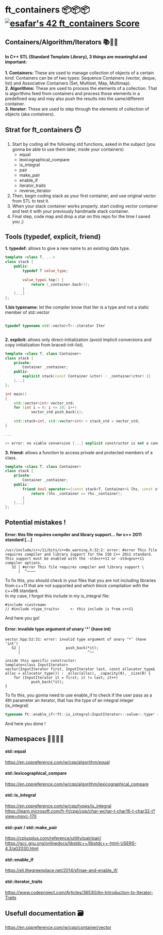 # ft_containers 📦📦📦 [![esafar's 42 ft_containers Score](https://badge42.vercel.app/api/v2/cl6l739qg00490gialxmtgsrk/project/2852806)](https://github.com/JaeSeoKim/badge42)
  
## Containers/Algorithm/Iterators 📚🔢📐  
#### In C++ STL (Standard Template Library), 3 things are meaningful and important:  
  
**1. Containers:** These are used to manage collection of objects of a certain kind. Containers can be of two types: Sequence Containers (vector, deque, list) and Associative Containers (Set, Multiset, Map, Multimap).  
**2. Algorithms:** These are used to process the elements of a collection. That is algorithms feed from containers and process those elements in a predefined way and may also push the results into the same/different container.  
**3. Iterator:** These are used to step through the elements of collection of objects (aka containers).  
  
## Strat for ft_containers ⏱️  
  
1. Start by coding all the following std functions, asked in the subject (you gonna be able to use them later, inside your containers)
	- equal
	- lexicographical_compare
	- is_integral
	- pair
	- make_pair
	- enable_if
	- iterator_traits
	- reverse_iterator
2. Then, begin coding stack as your first container, and use original vector from STL to test it.  
3. When your stack container works properly. start coding vector container and test it with your previously handmade stack container.  
4. Final step, code map and drop a star on this repo for the time I saved you ;)    
  
## Tools (typedef, explicit, friend)  
  
**1. typedef:** allows to give a new name to an existing data type.  
````c++
template <class T, ...>
class stack {
	public:
		typedef T value_type;
		
		value_type& top() {
   			return (_container.back());
		}
	[...]
};
````

**1.bis typename:** let the compiler know that Iter is a type and not a static member of std::vector  
````c++
  
typedef typename std::vector<T>::iterator Iter  
  
````

**2. explicit:** allows only direct-initialization (avoid implicit conversions and copy initialization from braced-init-list).  
````c++
template <class T, class Container>
class stack {
	private:
		Container _container;
	public:
		explicit stack(const Container &ctnr) : _container(ctnr) {}
	[...]
};

int main()
{
	std::vector<int> vector_std;
	for (int i = 0; i <= 10; i++)
        	vector_std.push_back(i);
	
   	std::stack<int, std::vector<int> > stack_std = vector_std;
}

...

>> error: no viable conversion [...] explicit constructor is not a candidat.

````
**3. friend:** allows a function to access private and protected members of a class.  
````c++
template <class T, class Container>
class stack {
	private:
		Container _container;
	public:
		friend bool operator==(const stack<T, Container>& lhs, const stack<T, Container>& rhs) {
			return (lhs._container == rhs._container);
		}
	[...]
};

````

## Potential mistakes !
#### Error: this file requires compiler and library support... for c++ 2011 standard [...]
````shell
/usr/include/c++/11/bits/c++0x_warning.h:32:2: error: #error This file requires compiler and library support for the ISO C++ 2011 standard. This support must be enabled with the -std=c++11 or -std=gnu++11 compiler options.
   32 | #error This file requires compiler and library support \
      |  ^~~~~
````
To fix this, you should check in your files that you are not including libraries from c++11 that are not supported and which block compilation with the c++98 standard.  
In my case, I forgot this include in my is_integral file:  
````shell
#include <iostream>
// #include <type_traits>     <- this include is from c++11
````
And here you go!
#### Error: invalide type argument of unary '*' (have int)
````shell
vector.hpp:52:31: error: invalid type argument of unary ‘*’ (have ‘int’)
   52 |                     push_back(*it);
      |                               ^~~
      
inside this specific constructor:  
template<class InputIterator>
vector(InputIterator first, InputIterator last, const allocator_type& alloc = allocator_type()) : _alloc(alloc), _capacity(0), _size(0) {
	for (InputIterator it = first; it != last; it++)
        	push_back(*it);
}
````
To fix this, you gonna need to use enable_if to check if the user pass as a 4th parameter an iterator, that has the type of an integral integer (is_integral)
````c++
typename ft::enable_if<!ft::is_integral<InputIterator>::value>::type* = NULL
````
And here you done !  
  
## Namespaces 👨🏻‍🚀🚀  
  
#### std::equal  
https://en.cppreference.com/w/cpp/algorithm/equal  
  
#### std::lexicographical_compare  
https://en.cppreference.com/w/cpp/algorithm/lexicographical_compare  
  
#### std::is_integral  
https://en.cppreference.com/w/cpp/types/is_integral  
https://learn.microsoft.com/fr-fr/cpp/cpp/char-wchar-t-char16-t-char32-t?view=msvc-170  
  
#### std::pair / std::make_pair  
https://cplusplus.com/reference/utility/pair/pair/  
https://gcc.gnu.org/onlinedocs/libstdc++/libstdc++-html-USERS-4.3/a02030.html  
  
#### std::enable_if  
https://eli.thegreenplace.net/2014/sfinae-and-enable_if/  
  
#### std::iterator_traits  
https://www.codeproject.com/Articles/36530/An-Introduction-to-Iterator-Traits  
  
## Usefull documentation 🗃️  
https://en.cppreference.com/w/cpp/container/vector  
